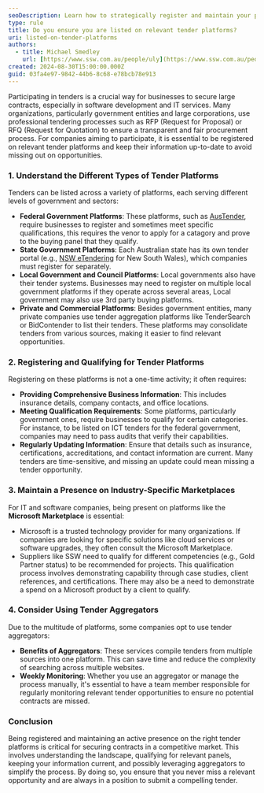 ```yaml
---
seoDescription: Learn how to strategically register and maintain your presence on various tender platforms to maximize your chances of winning tenders.
type: rule
title: Do you ensure you are listed on relevant tender platforms?
uri: listed-on-tender-platforms
authors:
  - title: Michael Smedley
    url: [https://www.ssw.com.au/people/uly](https://www.ssw.com.au/people/michael-smedley/)
created: 2024-08-30T15:00:00.000Z
guid: 03fa4e97-9842-44b6-8c68-e78bcb78e913
---
```


Participating in tenders is a crucial way for businesses to secure large contracts, especially in software development and IT services. Many organizations, particularly government entities and large corporations, use professional tendering processes such as RFP (Request for Proposal) or RFQ (Request for Quotation) to ensure a transparent and fair procurement process. For companies aiming to participate, it is essential to be registered on relevant tender platforms and keep their information up-to-date to avoid missing out on opportunities.

<!--endintro-->

### 1. Understand the Different Types of Tender Platforms

Tenders can be listed across a variety of platforms, each serving different levels of government and sectors:

- **Federal Government Platforms**: These platforms, such as [AusTender](https://www.tenders.gov.au/), require businesses to register and sometimes meet specific qualifications, this requires the venor to apply for a catagory and prove to the buying panel that they qualify.
- **State Government Platforms**: Each Australian state has its own tender portal (e.g., [NSW eTendering](https://tenders.nsw.gov.au/) for New South Wales), which companies must register for separately.
- **Local Government and Council Platforms**: Local governments also have their tender systems. Businesses may need to register on multiple local government platforms if they operate across several areas, Local government may also use 3rd party buying platforms.
- **Private and Commercial Platforms**: Besides government entities, many private companies use tender aggregation platforms like TenderSearch or BidContender to list their tenders. These platforms may consolidate tenders from various sources, making it easier to find relevant opportunities.

### 2. Registering and Qualifying for Tender Platforms

Registering on these platforms is not a one-time activity; it often requires:
- **Providing Comprehensive Business Information**: This includes insurance details, company contacts, and office locations.
- **Meeting Qualification Requirements**: Some platforms, particularly government ones, require businesses to qualify for certain categories. For instance, to be listed on ICT tenders for the federal government, companies may need to pass audits that verify their capabilities.
- **Regularly Updating Information**: Ensure that details such as insurance, certifications, accreditations, and contact information are current. Many tenders are time-sensitive, and missing an update could mean missing a tender opportunity.

### 3. Maintain a Presence on Industry-Specific Marketplaces

For IT and software companies, being present on platforms like the **Microsoft Marketplace** is essential:
- Microsoft is a trusted technology provider for many organizations. If companies are looking for specific solutions like cloud services or software upgrades, they often consult the Microsoft Marketplace.
- Suppliers like SSW need to qualify for different competencies (e.g., Gold Partner status) to be recommended for projects. This qualification process involves demonstrating capability through case studies, client references, and certifications. There may also be a need to demonstrate a spend on a Microsoft product by a client to qualify.

### 4. Consider Using Tender Aggregators

Due to the multitude of platforms, some companies opt to use tender aggregators:
- **Benefits of Aggregators**: These services compile tenders from multiple sources into one platform. This can save time and reduce the complexity of searching across multiple websites.
- **Weekly Monitoring**: Whether you use an aggregator or manage the process manually, it's essential to have a team member responsible for regularly monitoring relevant tender opportunities to ensure no potential contracts are missed.

### Conclusion

Being registered and maintaining an active presence on the right tender platforms is critical for securing contracts in a competitive market. This involves understanding the landscape, qualifying for relevant panels, keeping your information current, and possibly leveraging aggregators to simplify the process. By doing so, you ensure that you never miss a relevant opportunity and are always in a position to submit a compelling tender.
